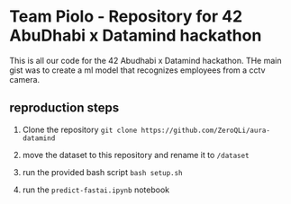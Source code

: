 # Team Piolo - Repository for 42 AbuDhabi x Datamind hackathon

This is all our code for the 42 Abudhabi x Datamind hackathon. THe main gist was to create a ml model that recognizes employees from a cctv camera.

## reproduction steps

1. Clone the repository
``git clone https://github.com/ZeroQLi/aura-datamind``
2. move the dataset to this repository and rename it to `/dataset`

3. run the provided bash script
``bash setup.sh``

4. run the `predict-fastai.ipynb` notebook